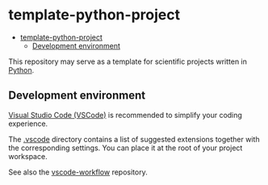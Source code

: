 # template-python-project

- [template-python-project](#template-python-project)
  - [Development environment](#development-environment)

This repository may serve as a template for scientific projects written in [Python](https://www.python.org/).

## Development environment

[Visual Studio Code (VSCode)](https://code.visualstudio.com/) is recommended to simplify your coding experience.

The [.vscode](https://github.com/guilgautier/template-python-project/blob/main/.vscode) directory contains a list of suggested extensions together with the corresponding settings.
You can place it at the root of your project workspace.

See also the [vscode-workflow](https://github.com/guilgautier/vscode-workflow) repository.
